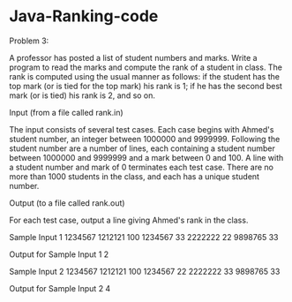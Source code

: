 # Java-Ranking-code

Problem 3:

A professor has posted a list of student numbers and marks. Write a program to read the marks and compute the rank of a student in class. The rank is computed using the usual manner as follows: if the student has the top mark (or is tied for the top mark) his rank is 1; if he has the second best mark (or is tied) his rank is 2, and so on.

Input (from a file called rank.in)

The input consists of several test cases. Each case begins with Ahmed's student number, an integer between 1000000 and 9999999. Following the student number are a number of lines, each containing a student number between 1000000 and 9999999 and a mark between 0 and 100. A line with a student number and mark of 0 terminates each test case. There are no more than 1000 students in the class, and each has a unique student number.

Output (to a file called rank.out)

For each test case, output a line giving Ahmed's rank in the class.

Sample Input 1
1234567
1212121 100
1234567 33
2222222 22
9898765 33

Output for Sample Input 1
2

Sample Input 2
1234567
1212121 100
1234567 22
2222222 33
9898765 33

Output for Sample Input 2
4
